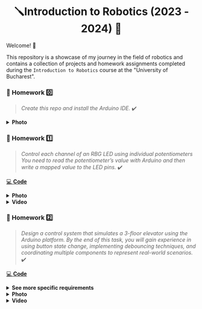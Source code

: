<div align="center"> 
  <h1>🪛Introduction to Robotics (2023 - 2024) 🔧</h1>
</div>


Welcome! 	👋

This repository is a showcase of my journey in the field of robotics and contains a collection of projects and homework assignments completed during the `Introduction to Robotics` course  at the "University of Bucharest". 


### 📝 Homework :zero:


> <i>Create this repo and install the Arduino IDE.</i> ✔️

<details>
 <summary><b>Photo</b></summary>
 
 <div align="center"> 
  <img width="480px" src="https://github.com/anamariapanait10/Introduction-To-Robotics/blob/main/Homework/Homework0/ArduinoIDE.png">
 </div>
</details>

### 📝 Homework :one:

> <i>Control each channel of an RBG LED using individual potentiometers You need to read the potentiometer’s value with Arduino and then write a
mapped value to the LED pins. </i> ✔️

[💻 <b>Code</b>](https://github.com/anamariapanait10/Introduction-To-Robotics/blob/main/Homework/Homework1-RGB-LED/Homework1.ino)

<details>
 <summary><b>Photo</b></summary>

 <div align="center"> 
  <img width="480px" src="https://github.com/anamariapanait10/Introduction-To-Robotics/blob/main/Homework/Homework1-RGB-LED/Homework1-Photo.jpeg" alt="Photo">
 </div>
</details>

<details>
 <summary><b>Video</b></summary>

 <div align="center"> 
   <a href="https://youtu.be/iEVsYE2pid4"><img src="https://img.youtube.com/vi/iEVsYE2pid4/0.jpg" alt="Video"></a>
 </div>
</details>

### 📝 Homework :two:

> <i>Design a control system that simulates a 3-floor elevator using the Arduino
platform. By the end of this task, you will gain experience in using button state change, implementing debouncing techniques,
and coordinating multiple components to represent real-world scenarios. </i> ✔️

[💻 <b>Code</b>](https://github.com/anamariapanait10/Introduction-To-Robotics/blob/main/Homework/Homework2-Elevator-Simulator/Homework2-Code/Homework2/Homework2.ino)

<details>
 <summary><b>See more specific requirements</b></summary>
 
⚙️ Components:
-  4 LEDs 💡 (3 for the floors and 1 for the elevator’s operational state)
-  3 Buttons 🕹️ (for floor calls)
-  1 Buzzer 🔉(for door opening/closing or elevator moving sounds)
-  Resistors and wires

✏️ Requirements:

- **LED Indicators:** Each of the 3 LEDs should represent one of the 3 floors.
The LED corresponding to the current floor should light up. Additionally,
another LED should represent the elevator’s operational state. It should
blink when the elevator is moving and remain static when stationary.

- **Buttons:** Implement 3 buttons that represent the call buttons from the
3 floors. When pressed, the elevator should simulate movement towards
the floor after a short interval (2-3 seconds).
- **Buzzer:**
The buzzer should sound briefly during the following scenarios:
– Elevator arriving at the desired floor (something resembling a ”cling”).
– Elevator doors closing and movement (pro tip: split them into 2
different sounds)
- **State Change & Timers:** If the elevator is already at the desired floor,
pressing the button for that floor should have no effect. Otherwise, after
a button press, the elevator should ”wait for the doors to close” and then
”move” to the corresponding floor. If the elevator is in movement, it
should either do nothing or it should stack its decision (get to the first
programmed floor, open the doors, wait, close them and then go to the
next desired floor).
- **Debounce:** Remember to implement debounce for the buttons to avoid
unintentional repeated button presses.
</details>

<details>
 <summary><b>Photo</b></summary>

 <div align="center"> 
  <img width="480px" src="https://github.com/anamariapanait10/Introduction-To-Robotics/blob/main/Homework/Homework2-Elevator-Simulator/Homework2-Photo.jpeg" alt="Photo">
 </div>
</details>

<details>
 <summary><b>Video</b></summary>

 <div align="center"> 
   <a href="https://youtu.be/zJqB7nYcSQg"><img src="https://img.youtube.com/vi/zJqB7nYcSQg/0.jpg" alt="Video"></a>
 </div>
</details>
